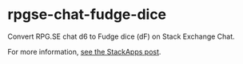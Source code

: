 # rpgse-chat-fudge-dice

Convert RPG.SE chat d6 to Fudge dice (dF) on Stack Exchange Chat.

For more information, [see the StackApps post](https://stackapps.com/questions/6150/rpg-se-chat-fudge-dice-a-userscript-for-fate-fudge-games).
